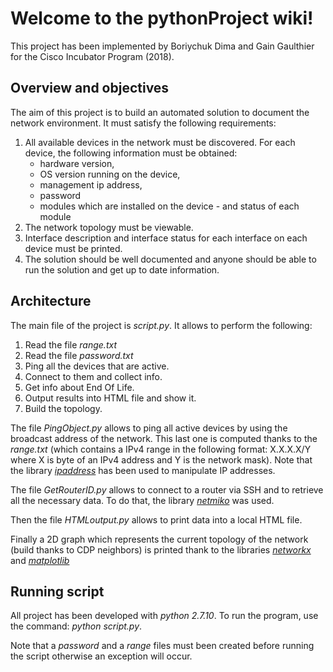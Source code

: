 # Welcome to the pythonProject wiki!

This project has been implemented by Boriychuk Dima and Gain Gaulthier for the Cisco Incubator Program (2018). 

## Overview and objectives

The aim of this project is to build an automated solution to document the network environment. It must satisfy the following requirements:
1. All available devices in the network must be discovered. For each device, the following information must be obtained:
   * hardware version,
   * OS version running on the device,
   * management ip address,
   * password
   * modules which are installed on the device - and status of each module
2. The network topology must be viewable.
3. Interface description and interface status for each interface on each device must be printed.
4. The solution should be well documented and anyone should be able to run the solution and get up to date information.

## Architecture

The main file of the project is _script.py_. It allows to perform the following:
1. Read the file _range.txt_
2. Read the file _password.txt_
3. Ping all the devices that are active.
4. Connect to them and collect info.
5. Get info about End Of Life.
6. Output results into HTML file and show it.
7. Build the topology.

The file _PingObject.py_ allows to ping all active devices by using the broadcast address of the network. This last one is computed thanks to the _range.txt_ (which contains a IPv4 range in the following format: X.X.X.X/Y where X is byte of an IPv4 address and Y is the network mask). Note that the library _[ipaddress](https://docs.python.org/3/library/ipaddress.html)_ has been used to manipulate IP addresses.

The file _GetRouterID.py_ allows to connect to a router via SSH and to retrieve all the necessary data. To do that, the library _[netmiko](https://github.com/ktbyers/netmiko)_ was used. 

Then the file _HTMLoutput.py_ allows to print data into a local HTML file. 

Finally a 2D graph which represents the current topology of the network (build thanks to CDP neighbors) is printed thank to the libraries _[networkx](https://networkx.github.io)_ and _[matplotlib](https://matplotlib.org)_

## Running script

All project has been developed with *python 2.7.10*. To run the program, use the command: _python script.py_. 

Note that a _password_ and a _range_ files must been created before running the script otherwise an exception will occur. 
